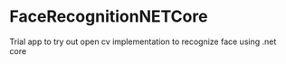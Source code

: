 # FaceRecognitionNETCore
Trial app to try out open cv implementation to recognize face using .net core
